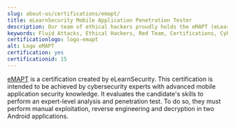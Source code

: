 ```yaml
---
slug: about-us/certifications/emapt/
title: eLearnSecurity Mobile Application Penetration Tester
description: Our team of ethical hackers proudly holds the eMAPT (eLearnSecurity Mobile Application Penetration Tester) certification, among many others.
keywords: Fluid Attacks, Ethical Hackers, Red Team, Certifications, Cybersecurity, Pentesters, Whitehat Hackers, EMAPT
certificationlogo: logo-emapt
alt: Logo eMAPT
certification: yes
certificationid: 15
---
```


[eMAPT](https://elearnsecurity.com/product/emapt-certification/)
is a certification created by eLearnSecurity.
This certification is intended to be achieved
by cybersecurity experts
with advanced mobile application security knowledge.
It evaluates the candidate's skills
to perform an expert-level analysis and penetration test.
To do so,
they must perform manual exploitation,
reverse engineering and decryption
in two Android applications.
